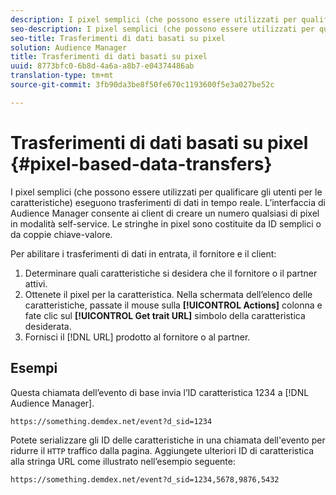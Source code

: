 ```yaml
---
description: I pixel semplici (che possono essere utilizzati per qualificare gli utenti per le caratteristiche) eseguono trasferimenti di dati in tempo reale. L’interfaccia di Audience Manager consente ai client di creare un numero qualsiasi di pixel in modalità self-service. Le stringhe in pixel sono costituite da ID semplici o da coppie chiave-valore.
seo-description: I pixel semplici (che possono essere utilizzati per qualificare gli utenti per le caratteristiche) eseguono trasferimenti di dati in tempo reale. L’interfaccia di Audience Manager consente ai client di creare un numero qualsiasi di pixel in modalità self-service. Le stringhe in pixel sono costituite da ID semplici o da coppie chiave-valore.
seo-title: Trasferimenti di dati basati su pixel
solution: Audience Manager
title: Trasferimenti di dati basati su pixel
uuid: 8773bfc0-6b8d-4a6a-a8b7-e04374486ab
translation-type: tm+mt
source-git-commit: 3fb90da3be8f50fe670c1193600f5e3a027be52c

---
```



# Trasferimenti di dati basati su pixel {#pixel-based-data-transfers}

I pixel semplici (che possono essere utilizzati per qualificare gli utenti per le caratteristiche) eseguono trasferimenti di dati in tempo reale. L’interfaccia di Audience Manager consente ai client di creare un numero qualsiasi di pixel in modalità self-service. Le stringhe in pixel sono costituite da ID semplici o da coppie chiave-valore.

<!-- c_rt_inbound_pixel_transfers.xml -->

Per abilitare i trasferimenti di dati in entrata, il fornitore e il client:

1. Determinare quali caratteristiche si desidera che il fornitore o il partner attivi.
1. Ottenete il pixel per la caratteristica. Nella schermata dell’elenco delle caratteristiche, passate il mouse sulla **[!UICONTROL Actions]** colonna e fate clic sul **[!UICONTROL Get trait URL]** simbolo della caratteristica desiderata.
1. Fornisci il [!DNL URL] prodotto al fornitore o al partner.

## Esempi

Questa chiamata dell’evento di base invia l’ID caratteristica 1234 a [!DNL Audience Manager].

```
https://something.demdex.net/event?d_sid=1234
```

Potete serializzare gli ID delle caratteristiche in una chiamata dell'evento per ridurre il `HTTP` traffico dalla pagina. Aggiungete ulteriori ID di caratteristica alla stringa URL come illustrato nell’esempio seguente:

```
https://something.demdex.net/event?d_sid=1234,5678,9876,5432
```
